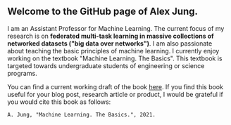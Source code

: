## Welcome to the GitHub page of Alex Jung. 

I am an Assistant Professor for Machine Learning. The current focus of my research is on **federated multi-task learning in massive collections of networked datasets ("big data over networks")**. I am also passionate about teaching the basic principles of machine learning. I currently enjoy working on the textbook "Machine Learning. The Basics". This textbook is targeted towards undergraduate students of engineering or science programs. 

You can find a current working draft of the book [here](https://alexjungaalto.github.io/MLBasicsBook.pdf). If you find this book useful for your blog post, research article or product, I would be grateful if you would cite this book as follows: 

``A. Jung, "Machine Learning. The Basics.", 2021.``
